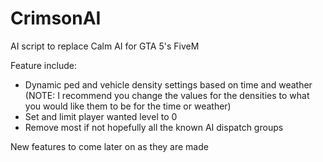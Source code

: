 # CrimsonAI
AI script to replace Calm AI for GTA 5's FiveM

Feature include:

- Dynamic ped and vehicle density settings based on time and weather (NOTE: I recommend you change the values for the densities to what you would like them to be for the time or weather)
- Set and limit player wanted level to 0
- Remove most if not hopefully all the known AI dispatch groups

New features to come later on as they are made

